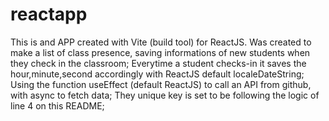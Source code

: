 # reactapp
This is and APP created with Vite (build tool) for ReactJS.
Was created to make a list of class presence, saving informations of new students when they check in the classroom;
Everytime a student checks-in it saves the hour,minute,second accordingly with ReactJS default localeDateString;
Using the function useEffect (default ReactJS) to call an API from github, with async to fetch data;
They unique key is set to be following the logic of line 4 on this README;

